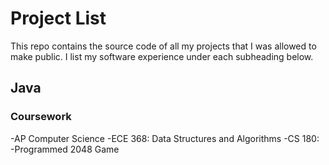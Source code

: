 # Project List

This repo contains the source code of all my projects that I was allowed to make public.  I list my software experience under each subheading below. 

## Java
### Coursework
-AP Computer Science
-ECE 368: Data Structures and Algorithms
-CS 180: 
  -Programmed 2048 Game

